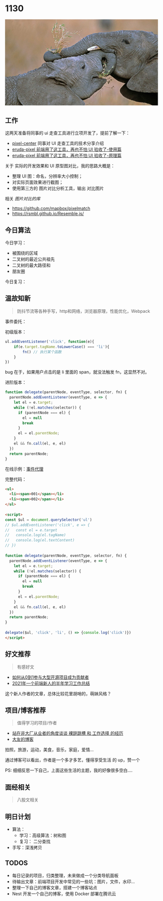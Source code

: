 
# 1130

![](./bg-imgs/1130.jpg)

## 工作

这两天准备将同事的 ui 走查工具进行立项开发了，提前了解一下：

- [pixel-center](https://www.yuque.com/docs/share/dc6469a2-8eec-497d-8f6d-db46e0eb3a3c) 同事对 UI 走查工具的技术分享介绍
- [eruda-pixel 前端用了这工具，再也不怕 UI 验收了-使用篇](https://juejin.cn/post/6961220834073509895)
- [eruda-pixel 前端用了这工具，再也不怕 UI 验收了-原理篇](https://juejin.cn/post/6968748614138986527)

关于 实际的开发效果和 UI 原型图对比，我的思路大概是：

- 整理 UI 图：命名，分辨率大小控制；
- 对实际页面效果进行截图；
- 使用第三方的 图片对比分析工具，输出 对比图片

相关 *图片对比的库* 

- https://github.com/mapbox/pixelmatch
- https://rsmbl.github.io/Resemble.js/


## 今日算法

今日学习：

- 被围绕的区域
- 二叉树的最近公共祖先
- 二叉树的最大路径和
- 朋友圈

今日复习：


## 温故知新
> 防抖节流等各种手写，http和网络，浏览器原理，性能优化，Webpack

事件委托：

初级版本：

```js
ul.addEventListener('click', function(e){
    if(e.target.tagName.toLowerCase() === 'li'){
        fn() // 执行某个函数
    }
})
```
bug 在于，如果用户点击的是 li 里面的 span，就没法触发 fn，这显然不对。

进阶版本：

```js
function delegate(parentNode, eventType, selector, fn) {
  parentNode.addEventListener(eventType, e => {
    let el = e.target;
    while (!el.matches(selector)) {
      if (parentNode === el) {
        el = null
        break
      }
      el = el.parentNode;
    }
    el && fn.call(el, e, el)
  })
  return parentNode;
}
```

在线示例：[事件代理](https://jsbin.com/labevevivu/edit?html,js,console,output)

完整代码：

```html
<ul>
  <li><span>001</span></li>
  <li><span>002</span></li>
</ul>

<script>
const $ul = document.querySelector('ul')
// $ul.addEventListener('click', e => {
//   const el = e.target
//   console.log(el.tagName)
//   console.log(el.textContent)
// })

function delegate(parentNode, eventType, selector, fn) {
  parentNode.addEventListener(eventType, e => {
    let el = e.target;
    while (!el.matches(selector)) {
      if (parentNode === el) {
        el = null
        break
      }
      el = el.parentNode;
    }
    el && fn.call(el, e, el)
  })
  return parentNode;
}

delegate($ul, 'click', 'li', () => {console.log('click')})
</script>

```

## 好文推荐
> 有感好文

- [如何从0到1参与大型开源项目成为贡献者](https://juejin.cn/post/7010752931993976845) 
- [2021年一个前端新人的半年学习工作总结](https://juejin.cn/post/7035849836029018119) 

这个新人作者的文章，总体比较花里胡哨的，萌妹风格？


## 项目/博客推荐
> 值得学习的项目/作者

- [站在非大厂从业者的角度谈谈 裸辞跳槽 和 工作选择 的经历](https://peal.cc/blog?id=28)
- [大友的博客](https://momoyu.cc/)

拍照，旅游，运动，美食，音乐，家庭，爱情...

通过博客可以看出，作者是一个多才多艺，懂得享受生活 的 up，赞一个

PS: 细细反思一下自己，上面这些生活的主题，我的好像很多空白....


## 面经相关
> 八股文相关

## 明日计划

- 算法：
  - 学习：高级算法：树和图
  - 复习： 二分查找
- 手写：深浅拷贝

## TODOS

- 每日记录的项目，归类整理，未来做成一个分类导航面板
- 待输出文章：前端项目开发中常见的一些坑：图片，文件，水印...
- 整理一下自己的博客文章，搭建一个博客站点
- Nest 开发一个自己的博客，使用 Docker 部署在腾讯云